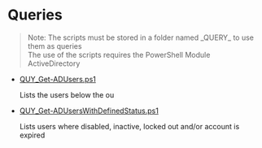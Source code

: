 # Queries

> Note: The scripts must be stored in a folder named \_QUERY_ to use them as queries
><br>The use of the scripts requires the PowerShell Module ActiveDirectory

+ [QUY_Get-ADUsers.ps1](./QUY_Get-ADUsers.ps1)

  Lists the users below the ou

+ [QUY_Get-ADUsersWithDefinedStatus.ps1](./QUY_Get-ADUsersWithDefinedStatus.ps1)

  Lists users where disabled, inactive, locked out and/or account is expired
